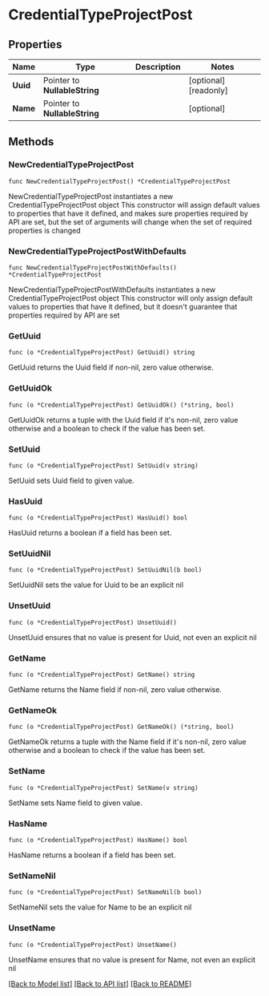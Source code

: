 # CredentialTypeProjectPost

## Properties

Name | Type | Description | Notes
------------ | ------------- | ------------- | -------------
**Uuid** | Pointer to **NullableString** |  | [optional] [readonly] 
**Name** | Pointer to **NullableString** |  | [optional] 

## Methods

### NewCredentialTypeProjectPost

`func NewCredentialTypeProjectPost() *CredentialTypeProjectPost`

NewCredentialTypeProjectPost instantiates a new CredentialTypeProjectPost object
This constructor will assign default values to properties that have it defined,
and makes sure properties required by API are set, but the set of arguments
will change when the set of required properties is changed

### NewCredentialTypeProjectPostWithDefaults

`func NewCredentialTypeProjectPostWithDefaults() *CredentialTypeProjectPost`

NewCredentialTypeProjectPostWithDefaults instantiates a new CredentialTypeProjectPost object
This constructor will only assign default values to properties that have it defined,
but it doesn't guarantee that properties required by API are set

### GetUuid

`func (o *CredentialTypeProjectPost) GetUuid() string`

GetUuid returns the Uuid field if non-nil, zero value otherwise.

### GetUuidOk

`func (o *CredentialTypeProjectPost) GetUuidOk() (*string, bool)`

GetUuidOk returns a tuple with the Uuid field if it's non-nil, zero value otherwise
and a boolean to check if the value has been set.

### SetUuid

`func (o *CredentialTypeProjectPost) SetUuid(v string)`

SetUuid sets Uuid field to given value.

### HasUuid

`func (o *CredentialTypeProjectPost) HasUuid() bool`

HasUuid returns a boolean if a field has been set.

### SetUuidNil

`func (o *CredentialTypeProjectPost) SetUuidNil(b bool)`

 SetUuidNil sets the value for Uuid to be an explicit nil

### UnsetUuid
`func (o *CredentialTypeProjectPost) UnsetUuid()`

UnsetUuid ensures that no value is present for Uuid, not even an explicit nil
### GetName

`func (o *CredentialTypeProjectPost) GetName() string`

GetName returns the Name field if non-nil, zero value otherwise.

### GetNameOk

`func (o *CredentialTypeProjectPost) GetNameOk() (*string, bool)`

GetNameOk returns a tuple with the Name field if it's non-nil, zero value otherwise
and a boolean to check if the value has been set.

### SetName

`func (o *CredentialTypeProjectPost) SetName(v string)`

SetName sets Name field to given value.

### HasName

`func (o *CredentialTypeProjectPost) HasName() bool`

HasName returns a boolean if a field has been set.

### SetNameNil

`func (o *CredentialTypeProjectPost) SetNameNil(b bool)`

 SetNameNil sets the value for Name to be an explicit nil

### UnsetName
`func (o *CredentialTypeProjectPost) UnsetName()`

UnsetName ensures that no value is present for Name, not even an explicit nil

[[Back to Model list]](../README.md#documentation-for-models) [[Back to API list]](../README.md#documentation-for-api-endpoints) [[Back to README]](../README.md)


